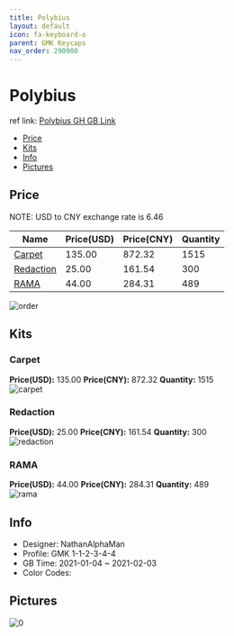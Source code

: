 ```yaml
---
title: Polybius 
layout: default
icon: fa-keyboard-o
parent: GMK Keycaps
nav_order: 290980
---
```


# Polybius 

ref link: [Polybius GH GB Link](https://geekhack.org/index.php?topic=110511.0)

* [Price](#price)
* [Kits](#kits)
* [Info](#info)
* [Pictures](#pictures)

## Price

NOTE: USD to CNY exchange rate is 6.46

| Name          | Price(USD)   |  Price(CNY) | Quantity |
| ------------- | ------------ |  ---------- | -------- |
|[Carpet](#carpet)|135.00|872.32|1515|
|[Redaction](#redaction)|25.00|161.54|300|
|[RAMA](#rama)|44.00|284.31|489|

<img src="{{ 'assets/images/gmk-keycaps/Polybius/order.png' | relative_url }}" alt="order" class="image featured">

## Kits
### Carpet  
**Price(USD):** 135.00	**Price(CNY):** 872.32	**Quantity:** 1515  
<img src="{{ 'assets/images/gmk-keycaps/Polybius/kits_pics/carpet.png' | relative_url }}" alt="carpet" class="image featured">

### Redaction  
**Price(USD):** 25.00	**Price(CNY):** 161.54	**Quantity:** 300  
<img src="{{ 'assets/images/gmk-keycaps/Polybius/kits_pics/redaction.png' | relative_url }}" alt="redaction" class="image featured">

### RAMA  
**Price(USD):** 44.00	**Price(CNY):** 284.31	**Quantity:** 489  
<img src="{{ 'assets/images/gmk-keycaps/Polybius/kits_pics/rama.png' | relative_url }}" alt="rama" class="image featured">

## Info
* Designer: NathanAlphaMan  
* Profile: GMK 1-1-2-3-4-4  
* GB Time: 2021-01-04 ~ 2021-02-03  
* Color Codes:  


## Pictures  
<img src="{{ 'assets/images/gmk-keycaps/Polybius/rendering_pics/0.jpg' | relative_url }}" alt="0" class="image featured">
